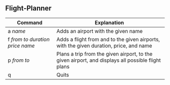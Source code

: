 ## Flight-Planner

| Command | Explanation |
| --- | --- |
| a *name* | Adds an airport with the given name |
| f *from to duration price name*| Adds a flight from and to the given airports, with the given duration, price, and name |
| p *from to* | Plans a trip from the given airport, to the given airport, and displays all possible flight plans |
| q | Quits |
